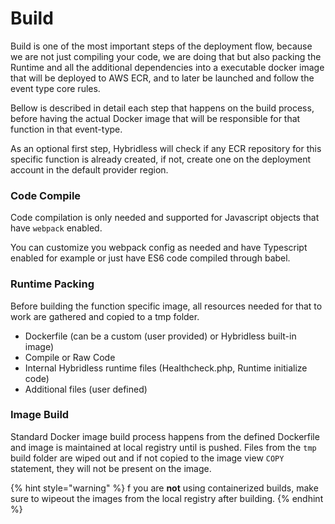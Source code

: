 # Build

Build is one of the most important steps of the deployment flow, because we are not just compiling your code, we are doing that but also packing the Runtime and all the additional dependencies into a executable docker image that will be deployed to AWS ECR, and to later be launched and follow the event type core rules.

Bellow is described in detail each step that happens on the build process, before having the actual Docker image that will be responsible for that function in that event-type.

As an optional first step, Hybridless will check if any ECR repository for this specific function is already created, if not, create one on the deployment account in the default provider region.

### Code Compile

Code compilation is only needed and supported for Javascript objects that have `webpack` enabled.

You can customize you webpack config as needed and have Typescript enabled for example or just have ES6 code compiled through babel.&#x20;

### Runtime Packing

Before building the function specific image, all resources needed for that to work are gathered and copied to a tmp folder.&#x20;

* Dockerfile (can be a custom (user provided) or Hybridless built-in image)
* Compile or Raw Code
* Internal Hybridless runtime files (Healthcheck.php, Runtime initialize code)
* Additional files (user defined)

### Image Build

Standard Docker image build process happens from the defined Dockerfile and image is maintained at local registry until is pushed. Files from the `tmp` build folder are wiped out and if not copied to the image view `COPY` statement, they will not be present on the image.

{% hint style="warning" %}
f you are **not** using containerized builds, make sure to wipeout the images from the local registry after building.
{% endhint %}
